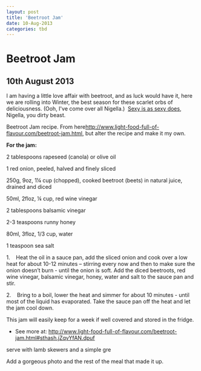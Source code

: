 ```yaml
---
layout: post
title: 'Beetroot Jam'
date: 10-Aug-2013
categories: tbd
---
```


# Beetroot Jam

## 10th August 2013

I am having a little love affair with beetroot,   and as luck would have it, here we are rolling into Winter, the best season for these scarlet orbs of deliciousness. (Ooh, I've come over all Nigella.)  <a href="http://www.youtube.com/watch?v=VA4d2ZvqOBA">Sexy is as sexy does</a>, Nigella, you dirty beast.

 

Beetroot Jam recipe. From here<a href="http://www.light-food-full-of-flavour.com/beetroot-jam.html">http://www.light-food-full-of-flavour.com/beetroot-jam.html</a>, but alter the recipe and make it my own.

**For the jam:**

2 tablespoons rapeseed (canola) or olive oil

1 red onion, peeled, halved and finely sliced

250g, 9oz, 1¼ cup (chopped), cooked beetroot (beets) in natural juice, drained and diced

50ml, 2floz, ¼ cup, red wine vinegar

2 tablespoons balsamic vinegar

2-3 teaspoons runny honey

80ml, 3floz, 1/3 cup, water

1 teaspoon sea salt

 

1.    Heat the oil in a sauce pan, add the sliced onion and cook over a low heat for about 10-12 minutes – stirring every now and then to make sure the onion doesn’t burn - until the onion is soft. Add the diced beetroots, red wine vinegar, balsamic vinegar, honey, water and salt to the sauce pan and stir.

2.    Bring to a boil, lower the heat and simmer for about 10 minutes - until most of the liquid has evaporated. Take the sauce pan off the heat and let the jam cool down.

 

This jam will easily keep for a week if well covered and stored in the fridge.

- See more at: http://www.light-food-full-of-flavour.com/beetroot-jam.html#sthash.jZqvYfAN.dpuf

 

serve with lamb skewers and a simple gre

Add a gorgeous photo and the rest of the meal that made it up.
